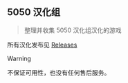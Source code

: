 ## 5050 汉化组

> 整理并收集 5050 汉化组汉化的游戏



所有汉化发布见 [Releases](https://github.com/kurikomoe/5050-Localization-Collections/releases)



> [!WARNING] 
>
> 不保证可用性，也没有任何售后服务。